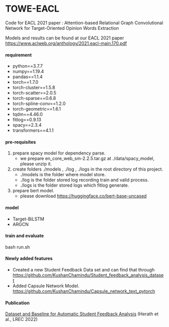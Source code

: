 # TOWE-EACL

Code for EACL 2021 paper : Attention-based Relational Graph Convolutional Network for Target-Oriented Opinion Words Extraction

Models and results can be found at our EACL 2021 paper https://www.aclweb.org/anthology/2021.eacl-main.170.pdf

#### requirement
+ python==3.7.7
+ numpy==1.19.4
+ pandas==1.1.4
+ torch==1.7.0
+ torch-cluster==1.5.8
+ torch-scatter==2.0.5
+ torch-sparse==0.6.8
+ torch-spline-conv==1.2.0
+ torch-geometric==1.6.1
+ tqdm==4.46.0
+ fitlog==0.9.13
+ spacy==2.3.4
+ transformers==4.1.1

#### pre-requisites

1. prepare spacy model for dependency parse.
    * we prepare en_core_web_sm-2.2.5.tar.gz at ./data/spacy_model, please unzip it.
2. create folders ./models , ./log , ./logs in the root directory of this project.
    * ./models is the folder where model store.
    * ./log is the folder stored log recording train and valid process.
    * ./logs is the folder stored logs which fitlog generate.
3. prepare bert model.
    * please download https://huggingface.co/bert-base-uncased

#### model

* Target-BiLSTM
* ARGCN

#### train and evaluate

bash run.sh

#### Newly added features
* Created a new Student Feedback Data set and can find that through https://github.com/KushanChamindu/Student_feedback_analysis_dataset
* Added Capsule Network Model. https://github.com/KushanChamindu/Capsule_network_text_pytorch

#### Publication
[Dataset and Baseline for Automatic Student Feedback Analysis](https://aclanthology.org/2022.lrec-1.219) (Herath et al., LREC 2022)
